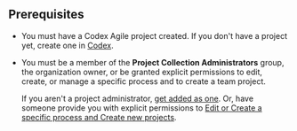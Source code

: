 
## Prerequisites
* You must have a Codex Agile project created. If you don't have a project yet, create one in [Codex](../../accounts/set-up-vs.md).  
* You must be a member of the **Project Collection Administrators** group, the organization owner, or be granted explicit permissions to edit, create, or manage a specific process and to create a team project. 

	If you aren't a project administrator, [get added as one](/vsts/security/set-project-collection-level-permissions). Or, have someone provide you with explicit permissions to [Edit or Create a specific process and Create new projects](/vsts/security/set-permissions-access-work-tracking#process-permissions).